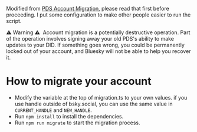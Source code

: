 
Modified from [PDS Account Migration](https://github.com/bluesky-social/pds/blob/main/ACCOUNT_MIGRATION.md), please read that first before proceeding.
I put some configuration to make other people easier to run the script.

⚠️ Warning ⚠️ ️
Account migration is a potentially destructive operation. Part of the operation involves signing away your old PDS's ability to make updates to your DID. If something goes wrong, you could be permanently locked out of your account, and Bluesky will not be able to help you recover it.

# How to migrate your account

- Modify the variable at the top of migration.ts to your own values. if you use handle outside of bsky.social, you can use the same value in `CURRENT_HANDLE` and `NEW_HANDLE`.
- Run `npm install` to install the dependencies.
- Run `npm run migrate` to start the migration process.

